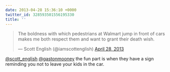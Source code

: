 ```yaml
---
date: 2013-04-28 15:36:10 +0000
twitter_id: 328593501556195330
title: ''
---
```


<blockquote class="twitter-tweet"><p lang="en" dir="ltr">The boldness with which pedestrians at Walmart jump in front of cars makes me both respect them and want to grant their death wish.</p>&mdash; Scott English (@iamscottenglish) <a href="https://twitter.com/iamscottenglish/status/328573023407968258?ref_src=twsrc%5Etfw">April 28, 2013</a></blockquote>
<script async src="https://platform.twitter.com/widgets.js" charset="utf-8"></script>

[@scott_english](https://twitter.com/scott_english) [@gastonmooney](https://twitter.com/gastonmooney) the fun part is when they have a sign reminding you not to leave your kids in the car.
